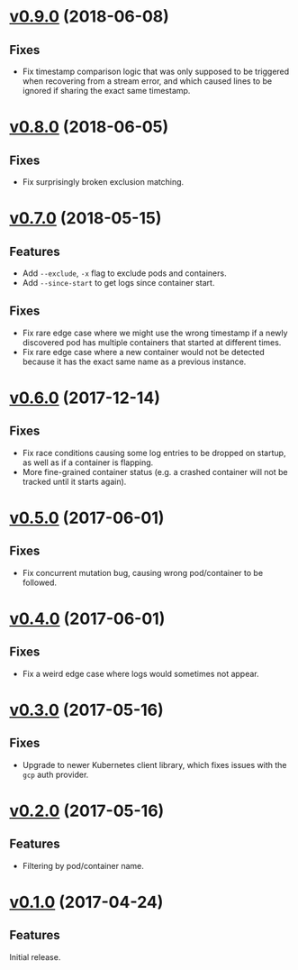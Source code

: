 # [v0.9.0](https://github.com/atombender/ktail/releases/tag/v0.8.0) (2018-06-08)

## Fixes

* Fix timestamp comparison logic that was only supposed to be triggered when recovering from a stream error, and which caused lines to be ignored if sharing the exact same timestamp.

# [v0.8.0](https://github.com/atombender/ktail/releases/tag/v0.8.0) (2018-06-05)

## Fixes

* Fix surprisingly broken exclusion matching.

# [v0.7.0](https://github.com/atombender/ktail/releases/tag/v0.7.0) (2018-05-15)

## Features

* Add `--exclude`, `-x` flag to exclude pods and containers.
* Add `--since-start` to get logs since container start.

## Fixes

* Fix rare edge case where we might use the wrong timestamp if a newly discovered pod has multiple containers that started at different times.
* Fix rare edge case where a new container would not be detected because it has the exact same name as a previous instance.

# [v0.6.0](https://github.com/atombender/ktail/releases/tag/v0.6.0) (2017-12-14)

## Fixes

* Fix race conditions causing some log entries to be dropped on startup, as well as if a container is flapping.
* More fine-grained container status (e.g. a crashed container will not be tracked until it starts again).

# [v0.5.0](https://github.com/atombender/ktail/releases/tag/v0.5.0) (2017-06-01)

## Fixes

* Fix concurrent mutation bug, causing wrong pod/container to be followed.

# [v0.4.0](https://github.com/atombender/ktail/releases/tag/v0.4.0) (2017-06-01)

## Fixes

* Fix a weird edge case where logs would sometimes not appear.

# [v0.3.0](https://github.com/atombender/ktail/releases/tag/v0.3.0) (2017-05-16)

## Fixes

* Upgrade to newer Kubernetes client library, which fixes issues with the `gcp` auth provider.

# [v0.2.0](https://github.com/atombender/ktail/releases/tag/v0.2.0) (2017-05-16)

## Features

* Filtering by pod/container name.

# [v0.1.0](https://github.com/atombender/ktail/releases/tag/v0.1.0) (2017-04-24)

## Features

Initial release.
